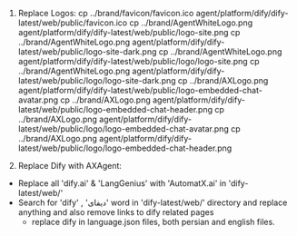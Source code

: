 1) Replace Logos:
cp ../brand/favicon/favicon.ico agent/platform/dify/dify-latest/web/public/favicon.ico
cp ../brand/AgentWhiteLogo.png agent/platform/dify/dify-latest/web/public/logo-site.png
cp ../brand/AgentWhiteLogo.png agent/platform/dify/dify-latest/web/public/logo-site-dark.png
cp ../brand/AgentWhiteLogo.png agent/platform/dify/dify-latest/web/public/logo/logo-site.png
cp ../brand/AgentWhiteLogo.png agent/platform/dify/dify-latest/web/public/logo/logo-site-dark.png
cp ../brand/AXLogo.png agent/platform/dify/dify-latest/web/public/logo-embedded-chat-avatar.png
cp ../brand/AXLogo.png agent/platform/dify/dify-latest/web/public/logo-embedded-chat-header.png
cp ../brand/AXLogo.png agent/platform/dify/dify-latest/web/public/logo/logo-embedded-chat-avatar.png
cp ../brand/AXLogo.png agent/platform/dify/dify-latest/web/public/logo/logo-embedded-chat-header.png


2) Replace Dify with AXAgent:
- Replace all 'dify.ai' & 'LangGenius' with 'AutomatX.ai' in 'dify-latest/web/'
- Search for 'dify' , 'دیفای' word in 'dify-latest/web/' directory and replace anything and also remove links to dify related pages
    - replace dify in language.json files, both persian and english files. 